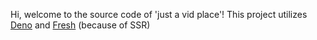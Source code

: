 Hi, welcome to the source code of 'just a vid place'! This project utilizes [Deno](https://deno.com) and [Fresh](https://fresh.deno.dev) (because of SSR)